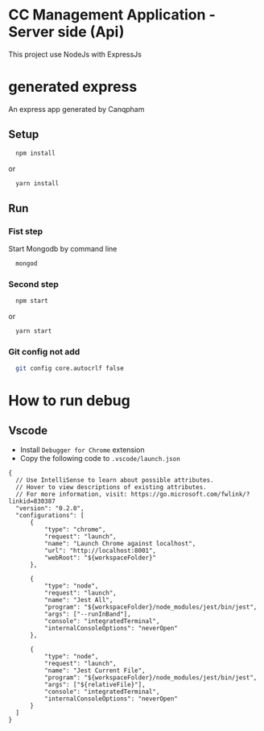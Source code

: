 # CC Management Application - Server side (Api)
This project use NodeJs with ExpressJs

generated express
======================

An express app generated by Canqpham

## Setup
```sh
  npm install 
```
or
```sh
  yarn install 
```

## Run
### Fist step
Start Mongodb by command line
```sh
  mongod
```
### Second step
```sh
  npm start
```
or
```sh
  yarn start 
```
### Git config not add
```sh
  git config core.autocrlf false
```
# How to run debug
## Vscode
- Install `Debugger for Chrome` extension
- Copy the following code to `.vscode/launch.json`
```
{
  // Use IntelliSense to learn about possible attributes.
  // Hover to view descriptions of existing attributes.
  // For more information, visit: https://go.microsoft.com/fwlink/?linkid=830387
  "version": "0.2.0",
  "configurations": [
      {
          "type": "chrome",
          "request": "launch",
          "name": "Launch Chrome against localhost",
          "url": "http://localhost:8001",
          "webRoot": "${workspaceFolder}"
      },
      
      {
          "type": "node",
          "request": "launch",
          "name": "Jest All",
          "program": "${workspaceFolder}/node_modules/jest/bin/jest",
          "args": ["--runInBand"],
          "console": "integratedTerminal",
          "internalConsoleOptions": "neverOpen"
      },
      
      {
          "type": "node",
          "request": "launch",
          "name": "Jest Current File",
          "program": "${workspaceFolder}/node_modules/jest/bin/jest",
          "args": ["${relativeFile}"],
          "console": "integratedTerminal",
          "internalConsoleOptions": "neverOpen"
      }
  ]
}
```
